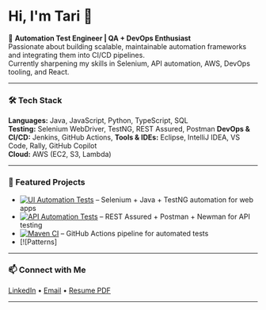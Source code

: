 # Hi, I'm Tari 👋

🚀 **Automation Test Engineer | QA + DevOps Enthusiast**  
Passionate about building scalable, maintainable automation frameworks and integrating them into CI/CD pipelines.  
Currently sharpening my skills in Selenium, API automation, AWS, DevOps tooling, and React.  

---

### 🛠 Tech Stack
**Languages:** Java, JavaScript, Python, TypeScript, SQL  
**Testing:** Selenium WebDriver, TestNG, REST Assured, Postman
**DevOps & CI/CD:** Jenkins, GitHub Actions,
**Tools & IDEs:** Eclipse, IntelliJ IDEA, VS Code, Rally, GitHub Copilot  
**Cloud:** AWS (EC2, S3, Lambda)

---

### 📌 Featured Projects
- [![UI Automation Tests](https://github.com/tariro27/ui-automation-framework/actions/workflows/ci.yml/badge.svg)](https://github.com/tariro27/ui-automation-framework/actions/workflows/ci.yml)
 – Selenium + Java + TestNG automation for web apps  
- [![API Automation Tests](https://github.com/tariro27/api-test-automation/actions/workflows/ci.yml/badge.svg)](https://github.com/tariro27/api-test-automation/actions/workflows/ci.yml) – REST Assured + Postman + Newman for API testing  
- [![Maven CI](https://github.com/tariro27/ci-cd-pipeline-demo/actions/workflows/.ci.yml/badge.svg)](https://github.com/tariro27/ci-cd-pipeline-demo/actions/workflows/.ci.yml) – GitHub Actions pipeline for automated tests
- [![Patterns]

---

### 📫 Connect with Me
[LinkedIn](https://linkedin.com/in/tarironangati) • [Email](mailto:tarironangati@hotmail.com) • [Resume PDF](#) 

---

